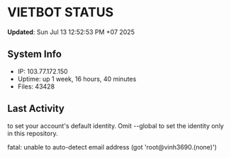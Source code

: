 # VIETBOT STATUS
**Updated**: Sun Jul 13 12:52:53 PM +07 2025

## System Info
- IP: 103.77.172.150
- Uptime: up 1 week, 16 hours, 40 minutes
- Files: 43428

## Last Activity

to set your account's default identity.
Omit --global to set the identity only in this repository.

fatal: unable to auto-detect email address (got 'root@vinh3690.(none)')
